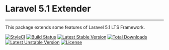 # Laravel 5.1 Extender
------
This package extends some features of Laravel 5.1 LTS Framework.


[![StyleCI](https://styleci.io/repos/57279758/shield?style=flat)](https://styleci.io/repos/57279758) [![Build Status](https://travis-ci.org/mahmutbayri/laravel-5-1-extender.svg)](https://travis-ci.org/mahmutbayri/laravel-5-1-extender) [![Latest Stable Version](https://poser.pugx.org/mahmutbayri/laravel-5-1-extender/v/stable)](https://packagist.org/packages/mahmutbayri/laravel-5-1-extender) [![Total Downloads](https://poser.pugx.org/mahmutbayri/laravel-5-1-extender/downloads)](https://packagist.org/packages/mahmutbayri/laravel-5-1-extender) [![Latest Unstable Version](https://poser.pugx.org/mahmutbayri/laravel-5-1-extender/v/unstable)](https://packagist.org/packages/mahmutbayri/laravel-5-1-extender) [![License](https://poser.pugx.org/mahmutbayri/laravel-5-1-extender/license)](https://packagist.org/packages/mahmutbayri/laravel-5-1-extender)


